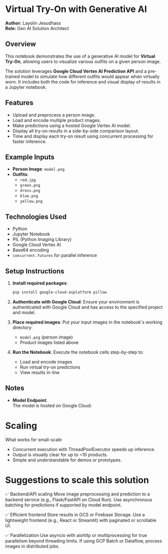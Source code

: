 # Virtual Try-On with Generative AI

**Author:** Layolin Jesudhass  
**Role:** Gen AI Solution Architect  

## Overview

This notebook demonstrates the use of a generative AI model for **Virtual Try-On**, allowing users to visualize various outfits on a given person image.

The solution leverages **Google Cloud Vertex AI Prediction API** and a pre-trained model to simulate how different outfits would appear when virtually worn. It includes both the code for inference and visual display of results in a Jupyter notebook.

## Features

- Upload and preprocess a person image.
- Load and encode multiple product images.
- Make predictions using a hosted Google Vertex AI model.
- Display all try-on results in a side-by-side comparison layout.
- Time and display each try-on result using concurrent processing for faster inference.

## Example Inputs

- **Person Image**: `model.png`
- **Outfits**:
  - `red.jpg`
  - `green.png`
  - `dress.png`
  - `blue.png`
  - `yellow.png`

## Technologies Used

- Python
- Jupyter Notebook
- PIL (Python Imaging Library)
- Google Cloud Vertex AI
- Base64 encoding
- `concurrent.futures` for parallel inference

## Setup Instructions

1. **Install required packages**:
    ```bash
    pip install google-cloud-aiplatform pillow
    ```

2. **Authenticate with Google Cloud**:
    Ensure your environment is authenticated with Google Cloud and has access to the specified project and model.

3. **Place required images**:
    Put your input images in the notebook's working directory:
    - `model.png` (person image)
    - Product images listed above

4. **Run the Notebook**:
    Execute the notebook cells step-by-step to:
    - Load and encode images
    - Run virtual try-on predictions
    - View results in-line

## Notes

- **Model Endpoint**:  
  The model is hosted on Google Cloud:

# Scaling
What works for small-scale
- Concurrent execution with ThreadPoolExecutor speeds up inference.
- Output is visually clear for up to ~10 products.
- Simple and understandable for demos or prototypes.

# Suggestions to scale this solution

✅ Backend/API scaling
Move image preprocessing and prediction to a backend service (e.g., Flask/FastAPI on Cloud Run).
Use asynchronous batching for predictions if supported by model endpoint.

✅ Efficient frontend
Store results in GCS or Firebase Storage.
Use a lightweight frontend (e.g., React or Streamlit) with paginated or scrollable UI.

✅ Parallelization
Use asyncio with aiohttp or multiprocessing for true parallelism beyond threading limits.
If using GCP Batch or Dataflow, process images in distributed jobs.


